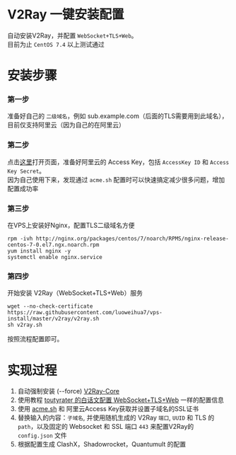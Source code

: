 # V2Ray 一键安装配置

自动安装V2Ray，并配置 `WebSocket+TLS+Web`。<br>
目前为止 `CentOS 7.4` 以上测试通过

# 安装步骤

### 第一步
准备好自己的 `二级域名`，例如 sub.example.com（后面的TLS需要用到此域名），目前仅支持阿里云（因为自己的在阿里云）

### 第二步
点击[这里](https://ak-console.aliyun.com)打开页面，准备好阿里云的 Access Key，包括 `AccessKey ID` 和 `Access Key Secret`。<br>
因为自己使用下来，发现通过 `acme.sh` 配置时可以快速搞定减少很多问题，增加配置成功率

### 第三步
在VPS上安装好Nginx，配置TLS二级域名方便
```
rpm -ivh http://nginx.org/packages/centos/7/noarch/RPMS/nginx-release-centos-7-0.el7.ngx.noarch.rpm
yum install nginx -y
systemctl enable nginx.service
```

### 第四步
开始安装 V2Ray（WebSocket+TLS+Web）服务
```
wget --no-check-certificate https://raw.githubusercontent.com/luoweihua7/vps-install/master/v2ray/v2ray.sh
sh v2ray.sh
```
按照流程配置即可。

# 实现过程

1. 自动强制安装 (--force) [V2Ray-Core](https://github.com/v2ray/v2ray-core)
2. 使用教程 [toutyrater 的白话文配置 WebSocket+TLS+Web](https://toutyrater.github.io/advanced/wss_and_web.html) 一样的配置信息
3. 使用 [acme.sh](https://acme.sh) 和 阿里云Access Key获取并设置子域名的SSL证书
3. 替换输入的内容：`子域名`, 并使用随机生成的 V2Ray `端口`, `UUID` 和 TLS 的 `path`，以及固定的 Websocket 和 SSL 端口 `443` 来配置V2Ray的 `config.json` 文件
4. 根据配置生成 ClashX，Shadowrocket，Quantumult 的配置
